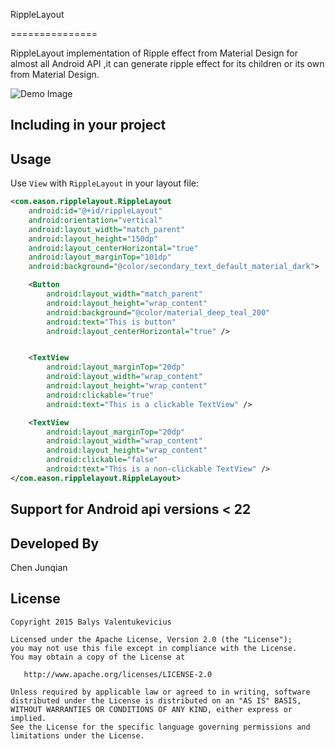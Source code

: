 RippleLayout


===============

RippleLayout implementation of Ripple effect from Material Design for almost all Android API ,it can generate ripple effect for its children or its own from Material Design.

![Demo Image][1]

Including in your project
-------------------------
Usage
-----

Use `View` with `RippleLayout` in your layout file:

```xml
<com.eason.ripplelayout.RippleLayout
    android:id="@+id/rippleLayout"
    android:orientation="vertical"
    android:layout_width="match_parent"
    android:layout_height="150dp"
    android:layout_centerHorizontal="true"
    android:layout_marginTop="101dp"
    android:background="@color/secondary_text_default_material_dark">

    <Button
        android:layout_width="match_parent"
        android:layout_height="wrap_content"
        android:background="@color/material_deep_teal_200"
        android:text="This is button"
        android:layout_centerHorizontal="true" />


    <TextView
        android:layout_marginTop="20dp"
        android:layout_width="wrap_content"
        android:layout_height="wrap_content"
        android:clickable="true"
        android:text="This is a clickable TextView" />

    <TextView
        android:layout_marginTop="20dp"
        android:layout_width="wrap_content"
        android:layout_height="wrap_content"
        android:clickable="false"
        android:text="This is a non-clickable TextView" />
</com.eason.ripplelayout.RippleLayout>
```
Support for Android api versions <  22 
-----
Developed By
--------------------
Chen Junqian

License
-----------

```
Copyright 2015 Balys Valentukevicius

Licensed under the Apache License, Version 2.0 (the "License");
you may not use this file except in compliance with the License.
You may obtain a copy of the License at

   http://www.apache.org/licenses/LICENSE-2.0

Unless required by applicable law or agreed to in writing, software
distributed under the License is distributed on an "AS IS" BASIS,
WITHOUT WARRANTIES OR CONDITIONS OF ANY KIND, either express or implied.
See the License for the specific language governing permissions and
limitations under the License.
```

[1]: https://github.com/chenjunqian/RippleLayout/blob/master/readme-image/Screen%20Recording.gif
